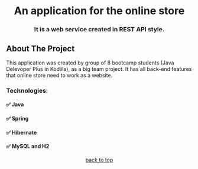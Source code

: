 <h1 align="center">An application for the online store</h1>
<h3 align="center">It is a web service created in REST API style.</h3>

<!-- ABOUT THE PROJECT -->
## About The Project

This application was created by group of 8 bootcamp students (Java Delevoper Plus in Kodilla), as a big team project. It has all back-end features that online store need to work as a website.

<h3 align="left">Technologies:</h3>
<h4 align="left">✅ Java</h4>
<h4 align="left">✅ Spring</h4>
<h4 align="left">✅ Hibernate</h4>
<h4 align="left">✅ MySQL and H2</h4>

<p align="center"><a href="#top">back to top</a></p>
